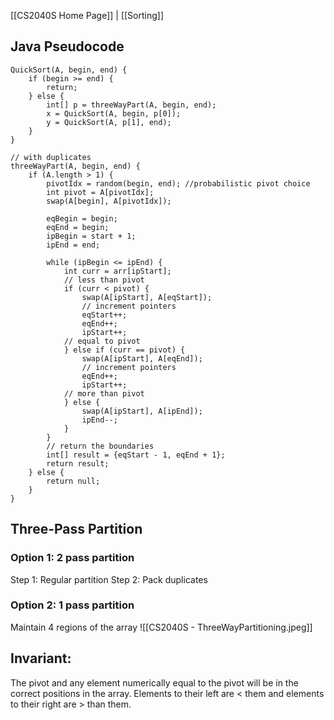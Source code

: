 [[CS2040S Home Page]] | [[Sorting]]

## Java Pseudocode

```
QuickSort(A, begin, end) {
	if (begin >= end) {
		return;
	} else {
		int[] p = threeWayPart(A, begin, end);
		x = QuickSort(A, begin, p[0]);
		y = QuickSort(A, p[1], end);
	}
}

// with duplicates
threeWayPart(A, begin, end) {
	if (A.length > 1) {
		pivotIdx = random(begin, end); //probabilistic pivot choice
		int pivot = A[pivotIdx];
		swap(A[begin], A[pivotIdx]);
		
		eqBegin = begin;
		eqEnd = begin;
		ipBegin = start + 1;
		ipEnd = end;
		
		while (ipBegin <= ipEnd) {
			int curr = arr[ipStart];
			// less than pivot
			if (curr < pivot) {
				swap(A[ipStart], A[eqStart]);
				// increment pointers
				eqStart++;
				eqEnd++;
				ipStart++;
			// equal to pivot
			} else if (curr == pivot) {
				swap(A[ipStart], A[eqEnd]);
				// increment pointers
				eqEnd++;
				ipStart++;		
			// more than pivot	
			} else {
				swap(A[ipStart], A[ipEnd]);
				ipEnd--;
			}
		}
		// return the boundaries
		int[] result = {eqStart - 1, eqEnd + 1};
        return result;
	} else {
		return null;
	}
}
```

## Three-Pass Partition

### Option 1: 2 pass partition
Step 1: Regular partition
Step 2: Pack duplicates
### Option 2: 1 pass partition
Maintain 4 regions of the array 
![[CS2040S - ThreeWayPartitioning.jpeg]]

## Invariant:

The pivot and any element numerically equal to the pivot will be in the correct positions in the array. Elements to their left are < them and elements to their right are > than them.

